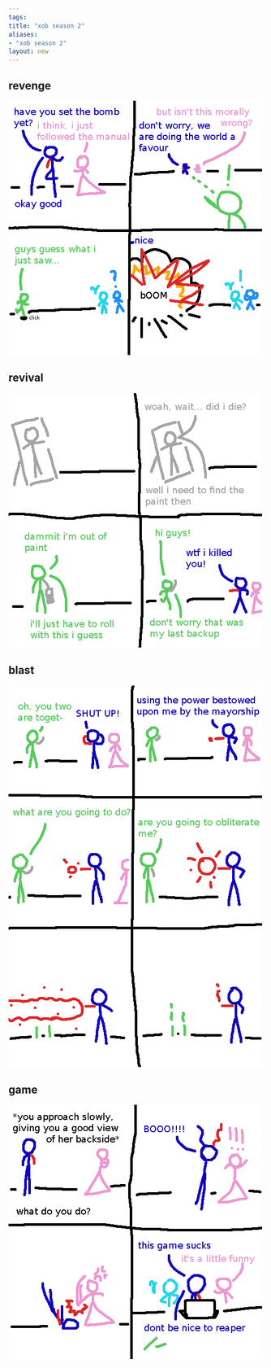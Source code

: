 ```yaml
---
tags: 
title: "xob season 2"
aliases:
- "xob season 2"
layout: new
---
```


## revenge

![revenge](assets/revenge.png)

## revival

![revive](assets/revive.png)

## blast

![blast](assets/blast.png)

## game

![game](assets/game.png)
